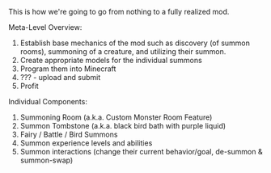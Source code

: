 
This is how we're going to go from nothing to a fully realized mod.

Meta-Level Overview:
1. Establish base mechanics of the mod such as discovery (of summon rooms), summoning of a creature, and utilizing their summon.
2. Create appropriate models for the individual summons
3. Program them into Minecraft
4. ??? - upload and submit
5. Profit

Individual Components:
1. Summoning Room (a.k.a. Custom Monster Room Feature)
2. Summon Tombstone (a.k.a. black bird bath with purple liquid)
3. Fairy / Battle / Bird Summons
4. Summon experience levels and abilities
5. Summon interactions (change their current behavior/goal, de-summon & summon-swap)